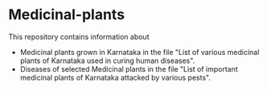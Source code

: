 # Medicinal-plants
This repository contains information about
  * Medicinal plants grown in Karnataka in the file "List of various medicinal plants of Karnataka used in curing human diseases".
  * Diseases of selected Medicinal plants in the file "List of important medicinal plants of Karnataka attacked by various pests".
